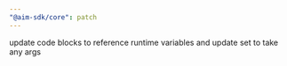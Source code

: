 ```yaml
---
"@aim-sdk/core": patch
---
```


update code blocks to reference runtime variables and update set to take any args

